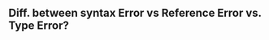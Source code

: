 Diff. between syntax Error vs Reference Error vs. Type Error?
---------------------------------------------------------------
